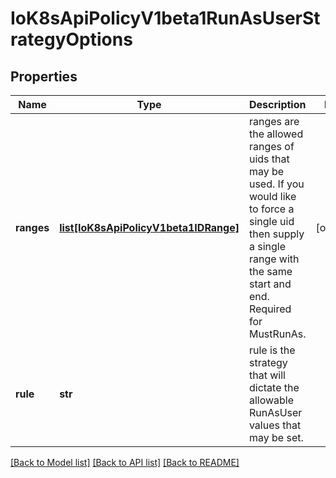 # IoK8sApiPolicyV1beta1RunAsUserStrategyOptions

## Properties
Name | Type | Description | Notes
------------ | ------------- | ------------- | -------------
**ranges** | [**list[IoK8sApiPolicyV1beta1IDRange]**](IoK8sApiPolicyV1beta1IDRange.md) | ranges are the allowed ranges of uids that may be used. If you would like to force a single uid then supply a single range with the same start and end. Required for MustRunAs. | [optional] 
**rule** | **str** | rule is the strategy that will dictate the allowable RunAsUser values that may be set. | 

[[Back to Model list]](../README.md#documentation-for-models) [[Back to API list]](../README.md#documentation-for-api-endpoints) [[Back to README]](../README.md)


